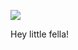 <!-- published: 2019-02-12T13:00:00Z -->
<!-- slug: photos/123ee52c-4412-4413-a4d6-24ba6b4fa4e1/ -->

![](https://brntn-photos.s3-ap-southeast-2.amazonaws.com/uploaded/532141CF-14CD-428F-BE25-873566272986.jpeg)

Hey little fella!